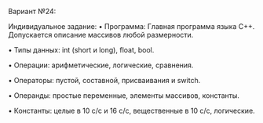 Вариант №24:

Индивидуальное задание:
•	Программа: Главная программа языка С++. Допускается описание массивов любой размерности.

•	Типы данных: int (short и long), float, bool.

•	Операции: арифметические, логические, сравнения.

•	Операторы: пустой, составной, присваивания и switch.

•	Операнды: простые переменные, элементы массивов, константы.

•	Константы: целые в 10 c/c и 16 c/c, вещественные в 10 c/c, логические.
